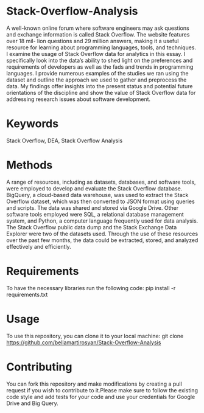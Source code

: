 # Stack-Overflow-Analysis

A well-known online forum where software engineers may ask questions and
exchange information is called Stack Overflow. The website features over 18 mil-
lion questions and 29 million answers, making it a useful resource for learning
about programming languages, tools, and techniques. I examine the usage of
Stack Overflow data for analytics in this essay. I specifically look into the data’s
ability to shed light on the preferences and requirements of developers as well
as the fads and trends in programming languages. I provide numerous examples
of the studies we ran using the dataset and outline the approach we used to
gather and preprocess the data. My findings offer insights into the present status
and potential future orientations of the discipline and show the value of Stack
Overflow data for addressing research issues about software development.

# Keywords 
Stack Overflow, DEA, Stack Overflow Analysis


# Methods
A range of resources, including as datasets, databases, and software tools, were employed to develop and evaluate the Stack Overflow database. BigQuery, a cloud-based data warehouse, was used to extract the Stack Overflow dataset, which was then converted to JSON format using queries and scripts. The data was shared and stored via Google Drive. Other software tools employed were SQL, a relational database management system, and Python, a computer language frequently used for data analysis. The Stack Overflow public data dump and the Stack Exchange Data Explorer were two of the datasets used. Through the use of these resources over the past few months, the data could be extracted, stored, and analyzed effectively and efficiently.

# Requirements
To have the necessary libraries run the following code: pip install -r requirements.txt

# Usage
To use this repository, you can clone it to your local machine: git clone https://github.com/bellamartirosyan/Stack-Overflow-Analysis

# Contributing
You can fork this repository and make modifications by creating a pull request if you wish to contribute to it.Please make sure to follow the existing code style and add tests for your code and use your credentials for Google Drive and Big Query.

